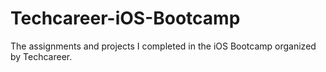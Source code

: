 # Techcareer-iOS-Bootcamp
The assignments and projects I completed in the iOS Bootcamp organized by Techcareer.
